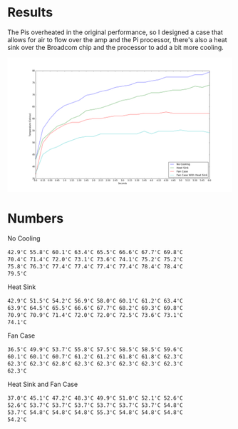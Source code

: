 # Results

The Pis overheated in the original performance, so I designed a case that allows for air to flow over the amp and the Pi processor, there's also a heat sink over the Broadcom chip and the processor to add a bit more cooling.

![miap](temperature-plot.png)

# Numbers

No Cooling

    42.9'C 55.8'C 60.1'C 63.4'C 65.5'C 66.6'C 67.7'C 69.8'C
    70.4'C 71.4'C 72.0'C 73.1'C 73.6'C 74.1'C 75.2'C 75.2'C
    75.8'C 76.3'C 77.4'C 77.4'C 77.4'C 77.4'C 78.4'C 78.4'C
    79.5'C

Heat Sink

    42.9'C 51.5'C 54.2'C 56.9'C 58.0'C 60.1'C 61.2'C 63.4'C
    63.9'C 64.5'C 65.5'C 66.6'C 67.7'C 68.2'C 69.3'C 69.8'C
    70.9'C 70.9'C 71.4'C 72.0'C 72.0'C 72.5'C 73.6'C 73.1'C
    74.1'C

Fan Case

    36.5'C 49.9'C 53.7'C 55.8'C 57.5'C 58.5'C 58.5'C 59.6'C
    60.1'C 60.1'C 60.7'C 61.2'C 61.2'C 61.8'C 61.8'C 62.3'C
    62.3'C 62.3'C 62.8'C 62.3'C 62.3'C 62.3'C 62.3'C 62.3'C
    62.3'C

Heat Sink and Fan Case

    37.0'C 45.1'C 47.2'C 48.3'C 49.9'C 51.0'C 52.1'C 52.6'C
    52.6'C 53.7'C 53.7'C 53.7'C 53.7'C 53.7'C 53.7'C 54.8'C
    53.7'C 54.8'C 54.8'C 54.8'C 55.3'C 54.8'C 54.8'C 54.8'C
    54.2'C
